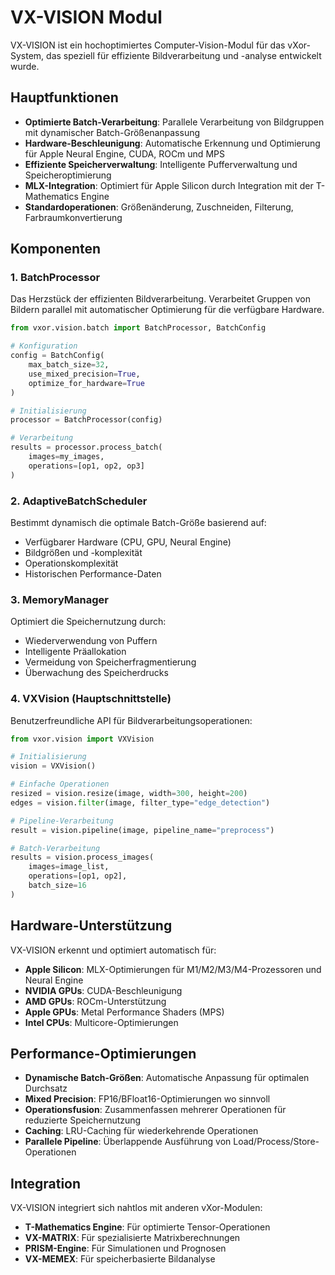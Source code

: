 # VX-VISION Modul

VX-VISION ist ein hochoptimiertes Computer-Vision-Modul für das vXor-System, das speziell für effiziente Bildverarbeitung und -analyse entwickelt wurde.

## Hauptfunktionen

- **Optimierte Batch-Verarbeitung**: Parallele Verarbeitung von Bildgruppen mit dynamischer Batch-Größenanpassung
- **Hardware-Beschleunigung**: Automatische Erkennung und Optimierung für Apple Neural Engine, CUDA, ROCm und MPS
- **Effiziente Speicherverwaltung**: Intelligente Pufferverwaltung und Speicheroptimierung
- **MLX-Integration**: Optimiert für Apple Silicon durch Integration mit der T-Mathematics Engine
- **Standardoperationen**: Größenänderung, Zuschneiden, Filterung, Farbraumkonvertierung

## Komponenten

### 1. BatchProcessor

Das Herzstück der effizienten Bildverarbeitung. Verarbeitet Gruppen von Bildern parallel mit automatischer Optimierung für die verfügbare Hardware.

```python
from vxor.vision.batch import BatchProcessor, BatchConfig

# Konfiguration
config = BatchConfig(
    max_batch_size=32,
    use_mixed_precision=True,
    optimize_for_hardware=True
)

# Initialisierung
processor = BatchProcessor(config)

# Verarbeitung
results = processor.process_batch(
    images=my_images,
    operations=[op1, op2, op3]
)
```

### 2. AdaptiveBatchScheduler

Bestimmt dynamisch die optimale Batch-Größe basierend auf:
- Verfügbarer Hardware (CPU, GPU, Neural Engine)
- Bildgrößen und -komplexität
- Operationskomplexität
- Historischen Performance-Daten

### 3. MemoryManager

Optimiert die Speichernutzung durch:
- Wiederverwendung von Puffern
- Intelligente Präallokation
- Vermeidung von Speicherfragmentierung
- Überwachung des Speicherdrucks

### 4. VXVision (Hauptschnittstelle)

Benutzerfreundliche API für Bildverarbeitungsoperationen:

```python
from vxor.vision import VXVision

# Initialisierung
vision = VXVision()

# Einfache Operationen
resized = vision.resize(image, width=300, height=200)
edges = vision.filter(image, filter_type="edge_detection")

# Pipeline-Verarbeitung
result = vision.pipeline(image, pipeline_name="preprocess")

# Batch-Verarbeitung
results = vision.process_images(
    images=image_list,
    operations=[op1, op2],
    batch_size=16
)
```

## Hardware-Unterstützung

VX-VISION erkennt und optimiert automatisch für:

- **Apple Silicon**: MLX-Optimierungen für M1/M2/M3/M4-Prozessoren und Neural Engine
- **NVIDIA GPUs**: CUDA-Beschleunigung
- **AMD GPUs**: ROCm-Unterstützung
- **Apple GPUs**: Metal Performance Shaders (MPS)
- **Intel CPUs**: Multicore-Optimierungen

## Performance-Optimierungen

- **Dynamische Batch-Größen**: Automatische Anpassung für optimalen Durchsatz
- **Mixed Precision**: FP16/BFloat16-Optimierungen wo sinnvoll
- **Operationsfusion**: Zusammenfassen mehrerer Operationen für reduzierte Speichernutzung
- **Caching**: LRU-Caching für wiederkehrende Operationen
- **Parallele Pipeline**: Überlappende Ausführung von Load/Process/Store-Operationen

## Integration

VX-VISION integriert sich nahtlos mit anderen vXor-Modulen:

- **T-Mathematics Engine**: Für optimierte Tensor-Operationen
- **VX-MATRIX**: Für spezialisierte Matrixberechnungen
- **PRISM-Engine**: Für Simulationen und Prognosen
- **VX-MEMEX**: Für speicherbasierte Bildanalyse
